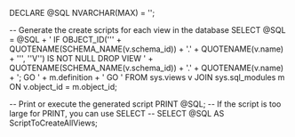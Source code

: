 DECLARE @SQL NVARCHAR(MAX) = '';

-- Generate the create scripts for each view in the database
SELECT @SQL = @SQL + '
IF OBJECT_ID(''' + QUOTENAME(SCHEMA_NAME(v.schema_id)) + '.' + QUOTENAME(v.name) + ''', ''V'') IS NOT NULL
    DROP VIEW ' + QUOTENAME(SCHEMA_NAME(v.schema_id)) + '.' + QUOTENAME(v.name) + ';
GO
' + m.definition + '
GO
'
FROM sys.views v
JOIN sys.sql_modules m ON v.object_id = m.object_id;

-- Print or execute the generated script
PRINT @SQL;
-- If the script is too large for PRINT, you can use SELECT
-- SELECT @SQL AS ScriptToCreateAllViews;
